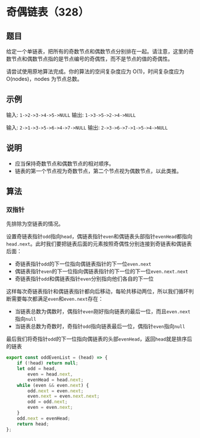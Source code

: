 # 奇偶链表（328）

## 题目

给定一个单链表，把所有的奇数节点和偶数节点分别排在一起。请注意，这里的奇数节点和偶数节点指的是节点编号的奇偶性，而不是节点的值的奇偶性。

请尝试使用原地算法完成。你的算法的空间复杂度应为 O(1)，时间复杂度应为 O(nodes)，nodes 为节点总数。

## 示例

输入: `1->2->3->4->5->NULL`
输出: `1->3->5->2->4->NULL`

输入: `2->1->3->5->6->4->7->NULL`
输出: `2->3->6->7->1->5->4->NULL`

## 说明

- 应当保持奇数节点和偶数节点的相对顺序。
- 链表的第一个节点视为奇数节点，第二个节点视为偶数节点，以此类推。

## 算法

### 双指针

先排除为空链表的情况。

设置奇链表指针`odd`指向`head`，偶链表指针`even`和偶链表头部指针`evenHead`都指向`head.next`。此时我们要把链表后面的元素按照奇偶性分别连接到奇链表和偶链表后面：

- 奇链表指针`odd`的下一位指向偶链表指针的下一位`even.next`
- 偶链表指针`even`的下一位指向偶链表指针的下一位的下一位`even.next.next`
- 奇链表指针`odd`和偶链表指针`even`分别指向他们各自的下一位

这样每次奇链表指针和偶链表指针都向后移动，每轮共移动两位，所以我们循环判断需要每次都满足`even`和`even.next`存在：

- 当链表总数为偶数时，偶指针`even`刚好指向链表的最后一位，而且`even.next`指向`null`
- 当链表总数为奇数时，奇指针`odd`指向链表最后一位，偶指针`even`指向`null`

最后我们将奇指针`odd`的下一位指向偶链表的头部`evenHead`，返回`head`就是排序后的链表

```js
export const oddEvenList = (head) => {
	if (!head) return null;
	let odd = head,
		even = head.next,
		evenHead = head.next;
	while (even && even.next) {
		odd.next = even.next;
		even.next = even.next.next;
		odd = odd.next;
		even = even.next;
	}
	odd.next = evenHead;
	return head;
};
```